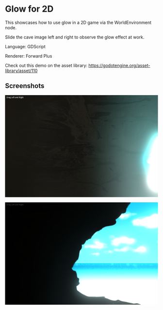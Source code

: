 # Glow for 2D

This showcases how to use glow in a 2D game via the WorldEnvironment node.

Slide the cave image left and right to observe the glow effect at work.

Language: GDScript

Renderer: Forward Plus

Check out this demo on the asset library: https://godotengine.org/asset-library/asset/110

## Screenshots

![Screenshot](screenshots/left.png)

![Screenshot](screenshots/right.png)
